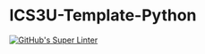 # ICS3U-Template-Python

[![GitHub's Super Linter](https://github.com/Aleksandr-Ten/ICS3U-Unit2-05-Python/workflows/GitHub's%20Super%20Linter/badge.svg)](https://github.com/Aleksandr-Ten/ICS3U-Unit2-05-Python/actions)
